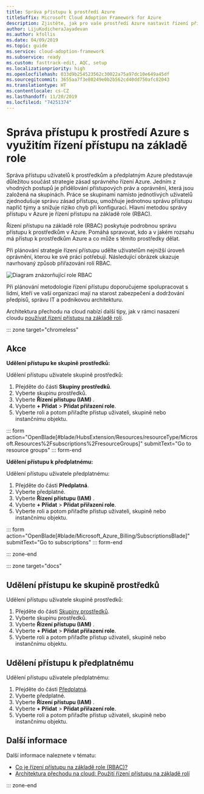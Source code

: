 ```yaml
---
title: Správa přístupu k prostředí Azure
titleSuffix: Microsoft Cloud Adoption Framework for Azure
description: Zjistěte, jak pro vaše prostředí Azure nastavit řízení přístupu s využitím řízení přístupu na základě role (RBAC).
author: LijuKodicheraJayadevan
ms.author: kfollis
ms.date: 04/09/2019
ms.topic: guide
ms.service: cloud-adoption-framework
ms.subservice: ready
ms.custom: fasttrack-edit, AQC, setup
ms.localizationpriority: high
ms.openlocfilehash: 033d9b254523562c30022a75a97dc10e649a45df
ms.sourcegitcommit: 3655aa7f3e80249e0b2b562cd40dd750afc82043
ms.translationtype: HT
ms.contentlocale: cs-CZ
ms.lasthandoff: 11/20/2019
ms.locfileid: "74251374"
---
```

# <a name="manage-access-to-your-azure-environment-with-role-based-access-controls"></a>Správa přístupu k prostředí Azure s využitím řízení přístupu na základě role

Správa přístupu uživatelů k prostředkům a předplatným Azure představuje důležitou součást strategie zásad správného řízení Azure. Jedním z vhodných postupů je přidělování přístupových práv a oprávnění, která jsou založená na skupinách. Práce se skupinami namísto jednotlivých uživatelů zjednodušuje správu zásad přístupu, umožňuje jednotnou správu přístupu napříč týmy a snižuje riziko chyb při konfiguraci. Hlavní metodou správy přístupu v Azure je řízení přístupu na základě role (RBAC).

Řízení přístupu na základě role (RBAC) poskytuje podrobnou správu přístupu k prostředkům v Azure. Pomáhá spravovat, kdo a v jakém rozsahu má přístup k prostředkům Azure a co může s těmito prostředky dělat.

Při plánování strategie řízení přístupu udělte uživatelům nejnižší úroveň oprávnění, kterou ke své práci potřebují. Následující obrázek ukazuje navrhovaný způsob přiřazování rolí RBAC.

![Diagram znázorňující role RBAC](./media/manage-access/role-examples.png)

Při plánování metodologie řízení přístupu doporučujeme spolupracovat s lidmi, kteří ve vaší organizaci mají na starost zabezpečení a dodržování předpisů, správu IT a podnikovou architekturu.

Architektura přechodu na cloud nabízí další tipy, jak v rámci nasazení cloudu [používat řízení přístupu na základě rolí](../considerations/roles.md).

::: zone target="chromeless"

## <a name="actions"></a>Akce

**Udělení přístupu ke skupině prostředků:**

Udělení přístupu uživatele skupině prostředků:

1. Přejděte do části **Skupiny prostředků**.
1. Vyberte skupinu prostředků.
1. Vyberte **Řízení přístupu (IAM)** .
1. Vyberte **+ Přidat** > **Přidat přiřazení role**.
1. Vyberte roli a potom přiřaďte přístup uživateli, skupině nebo instančnímu objektu.

::: form action="OpenBlade[#blade/HubsExtension/Resources/resourceType/Microsoft.Resources%2Fsubscriptions%2FresourceGroups]" submitText="Go to resource groups" ::: form-end

**Udělení přístupu k předplatnému:**

Udělení přístupu uživatele předplatnému:

1. Přejděte do části **Předplatná**.
1. Vyberte předplatné.
1. Vyberte **Řízení přístupu (IAM)** .
1. Vyberte **+ Přidat** > **Přidat přiřazení role**.
1. Vyberte roli a potom přiřaďte přístup uživateli, skupině nebo instančnímu objektu.

::: form action="OpenBlade[#blade/Microsoft_Azure_Billing/SubscriptionsBlade]" submitText="Go to subscriptions" ::: form-end

::: zone-end

::: zone target="docs"

## <a name="grant-resource-group-access"></a>Udělení přístupu ke skupině prostředků

Udělení přístupu uživatele skupině prostředků:

1. Přejděte do části [Skupiny prostředků](https://portal.azure.com/#blade/HubsExtension/Resources/resourceType/Microsoft.Resources%2Fsubscriptions%2FresourceGroups).
1. Vyberte skupinu prostředků.
1. Vyberte **Řízení přístupu (IAM)** .
1. Vyberte **+ Přidat** > **Přidat přiřazení role**.
1. Vyberte roli a potom přiřaďte přístup uživateli, skupině nebo instančnímu objektu.

## <a name="grant-subscription-access"></a>Udělení přístupu k předplatnému

Udělení přístupu uživatele předplatnému:

1. Přejděte do části [Předplatná](https://portal.azure.com/#blade/Microsoft_Azure_Billing/SubscriptionsBlade).
1. Vyberte předplatné.
1. Vyberte **Řízení přístupu (IAM)** .
1. Vyberte **+ Přidat** > **Přidat přiřazení role**.
1. Vyberte roli a potom přiřaďte přístup uživateli, skupině nebo instančnímu objektu.

## <a name="learn-more"></a>Další informace

Další informace naleznete v tématu:

- [Co je řízení přístupu na základě role (RBAC)?](https://docs.microsoft.com/azure/role-based-access-control/overview)
- [Architektura přechodu na cloud: Použití řízení přístupu na základě rolí](../considerations/roles.md)

::: zone-end
